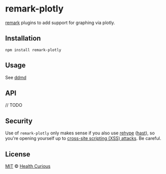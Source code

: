 # remark-plotly

[remark](https://github.com/remarkjs/remark) plugins to add support for graphing via plotly.


## Installation

```shell
npm install remark-plotly
```

## Usage

See [ddmd](../README.md)

## API 

// TODO 

## Security

Use of `remark-plotly` only makes sense if you also use [rehype](https://github.com/rehypejs/rehype) ([hast](https://github.com/syntax-tree/hast)), so you're opening yourself up to [cross-site scripting (XSS) attacks](https://github.com/rehypejs/rehype). Be careful.

## License

[MIT](../LICENSE) © [Health Curious](healthcurious.com)